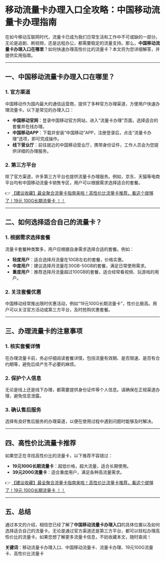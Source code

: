 # 移动流量卡办理入口全攻略：中国移动流量卡办理指南

在如今移动互联网时代，流量卡已成为我们日常生活和工作中不可或缺的一部分。无论是追剧、刷视频，还是远程办公，都需要稳定的流量支持。那么，**中国移动流量卡办理入口在哪里**？如何快速办理高性价比的流量卡？本文将为您详细解答，并提供实用指南。

---

## 一、中国移动流量卡办理入口在哪里？

### 1. 官方渠道
中国移动作为国内最大的通信运营商，提供了多种官方办理渠道，方便用户快速办理流量卡。以下是常见的办理入口：
- **中国移动官网**：登录中国移动官方网站，进入“流量卡办理”页面，选择适合的套餐并在线办理。
- **中国移动APP**：下载并安装“中国移动”APP，注册登录后，点击“流量卡办理”选项，即可完成操作。
- **线下营业厅**：前往就近的中国移动营业厅，携带身份证件，工作人员会为您提供详细的办理服务。

### 2. 第三方平台
除了官方渠道，许多第三方平台也提供流量卡办理服务。例如，京东、天猫等电商平台均有中国移动流量卡销售专区，用户可以根据需求选择适合的套餐。

👉 [【建议收藏】最全聚合流量卡指南来啦！高性价比流量卡推荐，看这个就够了！19元 100G长期流量卡 ！！](https://bit.ly/Liuliangka)

---

## 二、如何选择适合自己的流量卡？

### 1. 根据需求选择套餐
流量卡套餐种类繁多，用户应根据自身需求选择合适的套餐。例如：
- **轻度用户**：适合选择月流量在10GB左右的套餐，价格实惠。
- **中度用户**：建议选择月流量在30GB-50GB的套餐，满足日常使用需求。
- **重度用户**：推荐选择月流量超过100GB的套餐，适合经常看视频、玩游戏的用户。

### 2. 关注套餐优惠
中国移动经常推出限时优惠活动，例如“19元100G长期流量卡”，性价比极高。用户可以关注官方活动或第三方平台，及时抢购优惠套餐。

---

## 三、办理流量卡的注意事项

### 1. 核实套餐详情
在办理流量卡前，务必仔细阅读套餐详情，包括流量有效期、是否限速、是否有合约期等，避免后续产生不必要的麻烦。

### 2. 保护个人信息
无论是线上还是线下办理，都需要提供身份证件等个人信息。请确保在正规渠道办理，避免信息泄露。

### 3. 确认售后服务
选择有良好售后服务的办理渠道，以便在使用过程中遇到问题时能够及时解决。

---

## 四、高性价比流量卡推荐

如果您正在寻找高性价比的流量卡，以下推荐不容错过：
- **19元100G长期流量卡**：超低价格，超大流量，适合长期使用。
- **39元200G流量卡**：适合重度用户，满足各种高流量需求。

👉 [【建议收藏】最全聚合流量卡指南来啦！高性价比流量卡推荐，看这个就够了！19元 100G长期流量卡 ！！](https://bit.ly/Liuliangka)

---

## 五、总结

通过本文的介绍，相信您已经了解了**中国移动流量卡办理入口**的具体位置以及如何选择适合自己的流量卡。无论是通过官方渠道还是第三方平台，都可以轻松办理高性价比的流量卡。如果您想了解更多流量卡信息，不妨收藏本文，随时查阅！

**关键词**：移动流量卡办理入口、中国移动流量卡、流量卡办理、19元100G流量卡、高性价比流量卡